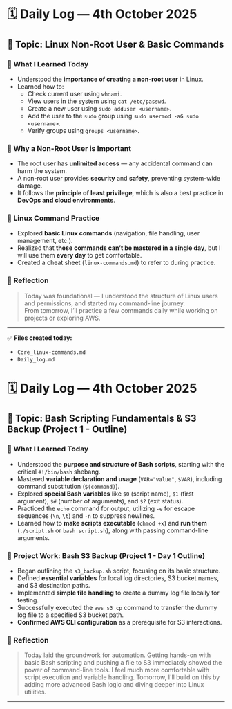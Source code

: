 # 🗓️ Daily Log — 4th October 2025

## 🧩 Topic: Linux Non-Root User & Basic Commands

### 🔹 What I Learned Today
- Understood the **importance of creating a non-root user** in Linux.
- Learned how to:
  - Check current user using `whoami`.
  - View users in the system using `cat /etc/passwd`.
  - Create a new user using `sudo adduser <username>`.
  - Add the user to the `sudo` group using `sudo usermod -aG sudo <username>`.
  - Verify groups using `groups <username>`.

### 🔹 Why a Non-Root User is Important
- The root user has **unlimited access** — any accidental command can harm the system.
- A non-root user provides **security** and **safety**, preventing system-wide damage.
- It follows the **principle of least privilege**, which is also a best practice in **DevOps and cloud environments**.

### 🔹 Linux Command Practice
- Explored **basic Linux commands** (navigation, file handling, user management, etc.).
- Realized that **these commands can’t be mastered in a single day**, but I will use them **every day** to get comfortable.
- Created a cheat sheet (`linux-commands.md`) to refer to during practice.

### 💭 Reflection
> Today was foundational — I understood the structure of Linux users and permissions, and started my command-line journey.  
> From tomorrow, I’ll practice a few commands daily while working on projects or exploring AWS.

---

✅ **Files created today:**
- `Core_linux-commands.md`
- `Daily_log.md`

# 🗓️ Daily Log — 4th October 2025

## 🧩 Topic: Bash Scripting Fundamentals & S3 Backup (Project 1 - Outline)

### 🔹 What I Learned Today
- Understood the **purpose and structure of Bash scripts**, starting with the critical `#!/bin/bash` shebang.
- Mastered **variable declaration and usage** (`VAR="value"`, `$VAR`), including command substitution (`$(command)`).
- Explored **special Bash variables** like `$0` (script name), `$1` (first argument), `$#` (number of arguments), and `$?` (exit status).
- Practiced the `echo` command for output, utilizing `-e` for escape sequences (`\n`, `\t`) and `-n` to suppress newlines.
- Learned how to **make scripts executable** (`chmod +x`) and **run them** (`./script.sh` or `bash script.sh`), along with passing command-line arguments.

### 🔹 Project Work: Bash S3 Backup (Project 1 - Day 1 Outline)
- Began outlining the `s3_backup.sh` script, focusing on its basic structure.
- Defined **essential variables** for local log directories, S3 bucket names, and S3 destination paths.
- Implemented **simple file handling** to create a dummy log file locally for testing.
- Successfully executed the `aws s3 cp` command to transfer the dummy log file to a specified S3 bucket path.
- **Confirmed AWS CLI configuration** as a prerequisite for S3 interactions.

### 💭 Reflection
> Today laid the groundwork for automation. Getting hands-on with basic Bash scripting and pushing a file to S3 immediately showed the power of command-line tools. I feel much more comfortable with script execution and variable handling. Tomorrow, I'll build on this by adding more advanced Bash logic and diving deeper into Linux utilities.

---
